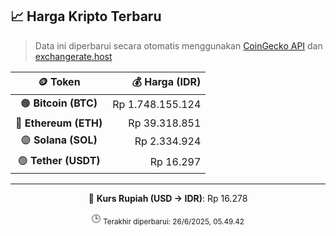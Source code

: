 

<!-- HARGA_KRIPTO -->
## 📈 Harga Kripto Terbaru

> Data ini diperbarui secara otomatis menggunakan [CoinGecko API](https://www.coingecko.com/) dan [exchangerate.host](https://exchangerate.host/)

<div align="center">

| 🪙 Token | 💰 Harga (IDR) |
|:------:|---------------:|
| 🟠 **Bitcoin (BTC)**   | Rp 1.748.155.124 |
| 🔵 **Ethereum (ETH)**  | Rp 39.318.851 |
| 🟣 **Solana (SOL)**    | Rp 2.334.924 |
| 🟢 **Tether (USDT)**   | Rp 16.297 |

---

💱 **Kurs Rupiah (USD → IDR)**: Rp 16.278

🕒 <sub>Terakhir diperbarui: 26/6/2025, 05.49.42</sub>

</div>
<!-- /HARGA_KRIPTO -->